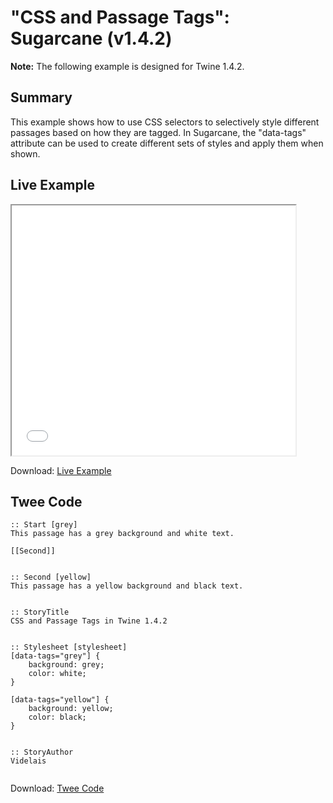 # "CSS and Passage Tags": Sugarcane (v1.4.2)

<div class="alertbox warning"><strong>Note:</strong> The following example is designed for Twine 1.4.2.</div>

## Summary

This example shows how to use CSS selectors to selectively style different passages based on how they are tagged. In Sugarcane, the "data-tags" attribute can be used to create different sets of styles and apply them when shown.

## Live Example

<section>
<iframe src="sugarcane_passagetags_example.html" height=400 width=90%></iframe>

Download: <a href="sugarcane_passagetags_example.html" target="_blank">Live Example</a>
</section>

## Twee Code

```twee
:: Start [grey]
This passage has a grey background and white text.

[[Second]]


:: Second [yellow]
This passage has a yellow background and black text.


:: StoryTitle
CSS and Passage Tags in Twine 1.4.2


:: Stylesheet [stylesheet]
[data-tags="grey"] {
	background: grey;
	color: white;
}

[data-tags="yellow"] {
	background: yellow;
	color: black;
}


:: StoryAuthor
Videlais


```

Download: <a href="sugarcane_passagetags_twee.txt" target="_blank">Twee Code</a>
